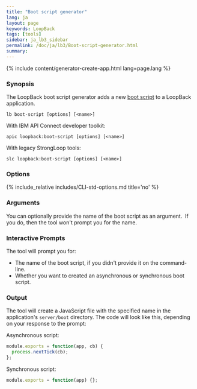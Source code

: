 ```yaml
---
title: "Boot script generator"
lang: ja
layout: page
keywords: LoopBack
tags: [tools]
sidebar: ja_lb3_sidebar
permalink: /doc/ja/lb3/Boot-script-generator.html
summary:
---
```


{% include content/generator-create-app.html lang=page.lang %}

### Synopsis

The LoopBack boot script generator adds a new [boot script](Defining-boot-scripts.html) to a LoopBack application.

```
lb boot-script [options] [<name>]
```

With IBM API Connect developer toolkit:

```
apic loopback:boot-script [options] [<name>]
```

With legacy StrongLoop tools:

```
slc loopback:boot-script [options] [<name>]
```

### Options

{% include_relative includes/CLI-std-options.md title='no' %}

### Arguments

You can optionally provide the name of the boot script as an argument.  If you do, then the tool won't prompt you for the name.

### Interactive Prompts

The tool will prompt you for:

* The name of the boot script, if you didn't provide it on the command-line.
* Whether you want to created an asynchronous or synchronous boot script.

### Output

The tool will create a JavaScript file with the specified name in the application's `server/boot` directory.
The code will look like this, depending on your response to the prompt:

Asynchronous script:

```javascript
module.exports = function(app, cb) {
  process.nextTick(cb);
};
```

Synchronous script:

```javascript
module.exports = function(app) {};
```
